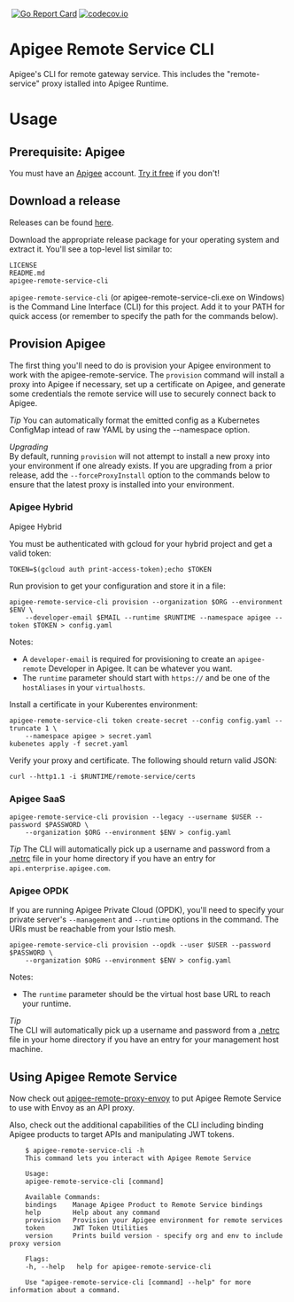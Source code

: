 [![<CirclCI>](https://circleci.com/gh/theganyo/apigee-remote-service-cli.svg?style=svg)](https://circleci.com/gh/theganyo/apigee-remote-service-cli)
[![Go Report Card](https://goreportcard.com/badge/github.com/theganyo/apigee-remote-service-cli)](https://goreportcard.com/report/github.com/theganyo/apigee-remote-service-cli)
[![codecov.io](https://codecov.io/github/theganyo/apigee-remote-service-cli/coverage.svg?branch=master)](https://codecov.io/github/theganyo/apigee-remote-service-cli?branch=master)

# Apigee Remote Service CLI

Apigee's CLI for remote gateway service. This includes the "remote-service"
proxy istalled into Apigee Runtime.

# Usage

## Prerequisite: Apigee

You must have an [Apigee](https://cloud.google.com/apigee/) account. 
[Try it free](https://login.apigee.com/sign__up) if you don't!

## Download a release

Releases can be found [here](../../releases).

Download the appropriate release package for your operating system and 
extract it. You'll see a top-level list similar to:

    LICENSE
    README.md
    apigee-remote-service-cli

`apigee-remote-service-cli` (or apigee-remote-service-cli.exe on Windows) 
is the Command Line Interface (CLI) for this project. Add it to your PATH
for quick access (or remember to specify the path for the commands below).

## Provision Apigee

The first thing you'll need to do is provision your Apigee environment to 
work with the apigee-remote-service. The `provision` command will install 
a proxy into Apigee if necessary, set up a certificate on Apigee, and
generate some credentials the remote service will use to securely connect 
back to Apigee.

_Tip_ 
You can automatically format the emitted config as a Kubernetes ConfigMap
intead of raw YAML by using the --namespace option.

_Upgrading_  
By default, running `provision` will not attempt to install a new proxy 
into your environment if one already exists. If you are upgrading from a 
prior release, add the `--forceProxyInstall` option to the commands below
to ensure that the latest proxy is installed into your environment.

### Apigee Hybrid

Apigee Hybrid 

You must be authenticated with gcloud for your hybrid project and get a
valid token:

    TOKEN=$(gcloud auth print-access-token);echo $TOKEN

Run provision to get your configuration and store it in a file:

    apigee-remote-service-cli provision --organization $ORG --environment $ENV \
        --developer-email $EMAIL --runtime $RUNTIME --namespace apigee --token $TOKEN > config.yaml

Notes:
- A `developer-email` is required for provisioning to create an `apigee-remote` Developer in Apigee. It can be whatever you want.
- The `runtime` parameter should start with `https://` and be one of the `hostAliases` in your `virtualhosts`.

Install a certificate in your Kuberentes environment:

    apigee-remote-service-cli token create-secret --config config.yaml --truncate 1 \
        --namespace apigee > secret.yaml
    kubenetes apply -f secret.yaml

Verify your proxy and certificate. The following should return valid JSON:

    curl --http1.1 -i $RUNTIME/remote-service/certs

### Apigee SaaS

    apigee-remote-service-cli provision --legacy --username $USER --password $PASSWORD \
        --organization $ORG --environment $ENV > config.yaml

_Tip_ 
The CLI will automatically pick up a username and password from a 
[.netrc](https://ec.haxx.se/usingcurl-netrc.html) file in your home 
directory if you have an entry for `api.enterprise.apigee.com`.

### Apigee OPDK

If you are running Apigee Private Cloud (OPDK), you'll need to specify 
your private server's `--management` and `--runtime` options in the 
command. The URIs must be reachable from your Istio mesh.  

    apigee-remote-service-cli provision --opdk --user $USER --password $PASSWORD \
        --organization $ORG --environment $ENV > config.yaml


Notes:
- The `runtime` parameter should be the virtual host base URL to reach your runtime.

_Tip_  
The CLI will automatically pick up a username and password from a 
[.netrc](https://ec.haxx.se/usingcurl-netrc.html) file in your home 
directory if you have an entry for your management host machine.

## Using Apigee Remote Service 

Now check out [apigee-remote-proxy-envoy](../../../apigee-remote-service-envoy) 
to put Apigee Remote Service to use with Envoy as an API proxy.

Also, check out the additional capabilities of the CLI including
binding Apigee products to target APIs and manipulating JWT tokens.

        $ apigee-remote-service-cli -h
        This command lets you interact with Apigee Remote Service

        Usage:
        apigee-remote-service-cli [command]

        Available Commands:
        bindings    Manage Apigee Product to Remote Service bindings
        help        Help about any command
        provision   Provision your Apigee environment for remote services
        token       JWT Token Utilities
        version     Prints build version - specify org and env to include proxy version

        Flags:
        -h, --help   help for apigee-remote-service-cli

        Use "apigee-remote-service-cli [command] --help" for more information about a command.

